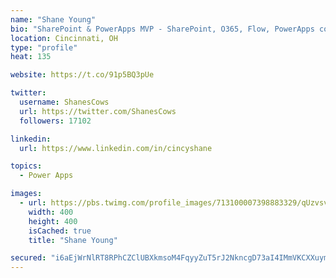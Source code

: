 ```yaml
---
name: "Shane Young"
bio: "SharePoint & PowerApps MVP - SharePoint, O365, Flow, PowerApps consulting? @PowerApps911 | Pure Snark? You found it."
location: Cincinnati, OH
type: "profile"
heat: 135

website: https://t.co/91p5BQ3pUe

twitter:
  username: ShanesCows
  url: https://twitter.com/ShanesCows
  followers: 17102

linkedin:
  url: https://www.linkedin.com/in/cincyshane

topics:
  - Power Apps

images:
  - url: https://pbs.twimg.com/profile_images/713100007398883329/qUzvsvQ3_400x400.jpg
    width: 400
    height: 400
    isCached: true
    title: "Shane Young"

secured: "i6aEjWrNlRT8RPhCZClUBXkmsoM4FqyyZuT5rJ2NkncgD73aI4IMmVKCXXuymyKzJcvYeeACrDd/69WqnUBjeiZ2iL7Z5aWizfi8vger6+60Lv51ZGVn2YIRznL48auiEFzqdU8iXXj6dOkHARkX3FBGxVQWU5I80m09XF6uoced8b2zpGFbfDS7NIq2YnOr/SnXnSfCweFJfvO9YGhbDTb15TJ6JUfCUE2knDea3VVxKpFhMZss/kdDYeEjI6arH+3sQsj7dE6R+QuBO4ogWlGTc/dAiT/JKdElo3uWYdfhxCOo73v/8hnjfRY5k/n8/KHwYQL73ttoq1ywpeeNl1z6B1HPS/YCpUtKQFezgGCAnoc71E2jOcWhH4qNU4Bpe4iXv0+p1LjhLkJg5O+Nqd397ntvPxOKyL1tTj/X2/g=;XE7tQJXmzAGIMpMk5vJ1uA=="
---
```


